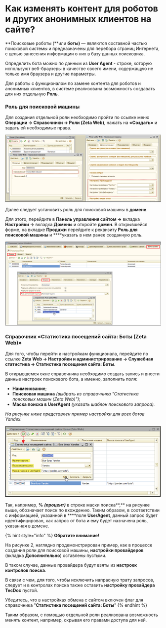 # Как изменять контент для роботов и других анонимных клиентов на сайте?

**Поисковые роботы \(**или **боты\)** — являются составной частью поисковой системы и предназначены для перебора страниц Интернета, с целью занесения информации о них в базу данных поисковика.

Определить бота можно по данным из **User Agent** - строке, которую используют веб-браузеры в качестве своего имени, содержащую не только имя браузера и другие параметры. 

Для работы с функционалом по замене контента для роботов и анонимных клиентов, в системе реализована возможность создавать для них отдельную **Роль**.

### Роль для поисковой машины

Для создания отдельной роли необходимо пройти по ссылке меню **Операции → Справочники → Роли \(Zeta Web\)**, нажать на **«Создать»** и задать ей необходимые права.

![&#x420;&#x438;&#x441;&#x443;&#x43D;&#x43E;&#x43A; 1 - &#x420;&#x43E;&#x43B;&#x44C; &#x434;&#x43B;&#x44F; &#x43F;&#x43E;&#x438;&#x441;&#x43A;&#x43E;&#x432;&#x43E;&#x439; &#x43C;&#x430;&#x448;&#x438;&#x43D;&#x44B;](../.gitbook/assets/image-54%20%281%29.png)

Далее следует установить роль для поисковой машины в **домене**. 

Для этого, перейдите в **Панель управления сайтом →** вкладка **Настройки →** вкладка **Домены** и откройте **домен**. В открывшейся форме, на вкладке **Продажи** перейдите к реквизиту **Роль для поисковой машины** и ****указать в нем ранее созданную роль.

![&#x420;&#x438;&#x441;&#x443;&#x43D;&#x43E;&#x43A; 2 - &#x420;&#x43E;&#x43B;&#x44C; &#x432; &#x43D;&#x430;&#x441;&#x442;&#x440;&#x43E;&#x439;&#x43A;&#x430;&#x445; &#x434;&#x43E;&#x43C;&#x435;&#x43D;&#x430;](../.gitbook/assets/image-72.png)

### Справочник «Статистика посещений сайта: Боты \(Zeta Web\)»

Для того, чтобы перейти к настройкам функционала, перейдите по ссылке **Zeta Web → Настройки и администрирование → Служебная статистика → Статистика посещения сайта: Боты.**

В открывшемся окне справочника необходимо создать запись и внести данные настроек поискового бота, а именно, заполнить поля:

* **Наименование**;
* **Поисковая машина** _\(выбрать из справочника "Статистика поисковых машин \(Zeta Web\)"\)_;
* **Маска поиска в UserAgent** _\(указать шаблон поискового запроса\)._

_На рисунке ниже представлен пример настройки для всех ботов Yandex._

![&#x420;&#x438;&#x441;&#x443;&#x43D;&#x43E;&#x43A; 3 - &#x41F;&#x440;&#x438;&#x43C;&#x435;&#x440; &#x43D;&#x430;&#x441;&#x442;&#x440;&#x43E;&#x439;&#x43A;&#x438; &#x434;&#x43B;&#x44F; &#x432;&#x441;&#x435;&#x445; &#x431;&#x43E;&#x442;&#x43E;&#x432; Yandex ](../.gitbook/assets/image-52.png)

Так, например,  **%** _**\(процент\)**_ в строке маски поиска**,** на рисунке выше, обозначает поиск по вхождению. Таким образом, в соответствии с информацией, указанной в ****поле **UserAgent**_,_ данный запрос будет идентифицирован, как запрос от бота и ему будет назначена роль, указанная в домене.

{% hint style="info" %}
 **Обратите внимание!**

На рисунке 2, наглядно продемонстрирован пример, как в процессе создания роли для поисковой машины, **настройки провайдеров** \(вкладка **Дополнительно**\) оставлены пустыми.

В таком случае, данные провайдера будут взяты из **настроек контролов поиска**.

В связи с чем, для того, чтобы исключить напрасную трату запросов, следует и в контролах поиска также оставить **настройку провайдера TecDoc** пустой.

Убедитесь, что в настройках обмена с сайтом включен флаг для справочника "**Статистика посещений сайта: Боты**"
{% endhint %}

Таким образом, с помощью отдельной роли реализована возможность менять контент, например, скрывая его правами доступа для ней.

